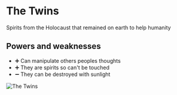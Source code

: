 # The Twins

Spirits from the Holocaust that remained on earth to help humanity

## Powers and weaknesses

- ➕ Can manipulate others peoples thoughts
- ➕ They are spirits so can't be touched
- ➖ They can be destroyed with sunlight

![The Twins](../Images/TheTwins.jpg)